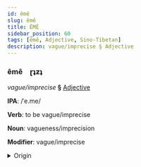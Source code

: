 ```yaml
---
id: êmê
slug: êmê
title: ÊMÊ
sidebar_position: 60
tags: [êmê, Adjective, Sino-Tibetan]
description: vague/imprecise § Adjective
---
```


### êmê&emsp;<span kind="abugida">ɽʇƶʇ</span>

*vague/imprecise* **§** [Adjective](../../tags/Adjective)

**IPA**: /ˈe.me/

**Verb**: to be vague/imprecise

**Noun**: vagueness/imprecision

**Modifier**: vague/imprecise

<details>
    <summary>Origin</summary>
    Wu 曖昧 e-me /e̞³³ me̞⁴⁴/<br/>
    <em>Sino-Tibetan Language Family</em>
</details>